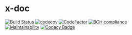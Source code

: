 # x-doc

[![Build Status](https://travis-ci.org/jittagornp/x-doc.svg?branch=master)](https://travis-ci.org/jittagornp/x-doc)
[![codecov](https://codecov.io/gh/jittagornp/x-doc/branch/master/graph/badge.svg)](https://codecov.io/gh/jittagornp/x-doc)
[![CodeFactor](https://www.codefactor.io/repository/github/jittagornp/x-doc/badge)](https://www.codefactor.io/repository/github/jittagornp/x-doc)
[![BCH compliance](https://bettercodehub.com/edge/badge/jittagornp/x-doc?branch=master)](https://bettercodehub.com/)
[![Maintainability](https://api.codeclimate.com/v1/badges/f669974eee9e88a85795/maintainability)](https://codeclimate.com/github/jittagornp/x-doc/maintainability)
[![Codacy Badge](https://api.codacy.com/project/badge/Grade/10a8313dd32c4bba81ecded051753f51)](https://app.codacy.com/app/jittagornp/x-doc?utm_source=github.com&utm_medium=referral&utm_content=jittagornp/x-doc&utm_campaign=Badge_Grade_Dashboard)

